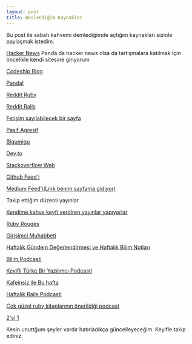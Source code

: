 ```yaml
---
layout: post
title: Beslendiğim Kaynaklar
---
```


Bu post ile sabah kahvemi demlediğimde açtığım kaynakları sizinle paylaşmak istedim.

[Hacker News](http://news.ycombinator.com) Panda da hacker news olsa da tartışmalara katılmak için öncelikle kendi sitesine giriyorum

[Codeship Blog](https://blog.codeship.com/archive/)

[Panda!](https://usepanda.com/) 

[Reddit Ruby](reddit.com/r/ruby)

[Reddit Rails](reddit.com/r/rails)

[Fetişim sayılabilecek bir sayfa](https://www.reddit.com/r/MechanicalKeyboards/)

[Pasif Agresif](http://pasifagresif.com)

[Bigumigu](bigumigu.com)

[Dev.to](http://dev.to/)

[Stackoverflow Web](https://stackoverflow.com/questions/tagged/web)

[Github Feed'i](https://github.com/)

[Medium Feed'i(Link benim sayfama gidiyor)](http://www.medium.com/@tamayeseruysal)

Takip ettiğim düzenli yayınlar

[Kendime kahve keyfi verdiren yayınlar yapıyorlar](https://radyo521.com/)

[Ruby Rouges](https://devchat.tv/ruby-rogues)

[Girişimci Muhabbeti](http://www.girisimcimuhabbeti.com/)

[Haftalık Gündem Değerlendirmesi ve Haftalık Bilim Notları](https://teknoseyir.com/k/gundem)

[Bilim Podcasti](http://www.acikbilim.com/category/yayinlar/radyo-programi)

[Keyifli Türke Bir Yazılımcı Podcasti](https://medium.com/bir-s%C4%B1f%C4%B1r)

[Kafeinsiz ile Bu hafta](https://itunes.apple.com/gb/podcast/kafeinsizde-bu-hafta/id996802945?mt=2)

[Haftalık Rails Podcasti](http://5by5.tv/rubyonrails)

[Çok güzel ruby kitaplarının önerildiği podcast](https://player.fm/series/ruby-book-club-podcast-165649)

[2'si 1](https://www.donanimhaber.com/2si1/videolari/)


Kesin unuttğum şeyler vardır hatırladıkça güncelleyeceğim. Keyifle takip ediniz.
